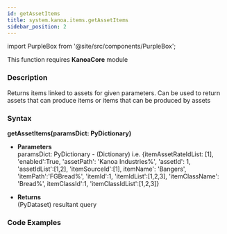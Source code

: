 ```yaml
---
id: getAssetItems
title: system.kanoa.items.getAssetItems
sidebar_position: 2
---
```

import PurpleBox from '@site/src/components/PurpleBox';

<PurpleBox>This function requires <b>KanoaCore</b> module</PurpleBox>


### Description
Returns items linked to assets for given parameters. Can be used to return assets that can produce items or items that can be produced by assets 

### Syntax
**getAssetItems(paramsDict: PyDictionary)** 

- **Parameters**  
    paramsDict: PyDictionary - (Dictionary) i.e. {itemAssetRateIdList: [1], 'enabled':True, 'assetPath': 'Kanoa Industries%', 'assetId': 1, 'assetIdList':[1,2], 'itemSourceId':[1], itemName': 'Bangers', 'itemPath':'FGBread%', 'itemId':1, 'itemIdList':[1,2,3], 'itemClassName': 'Bread%', itemClassId':1, 'itemClassIdList':[1,2,3]}

    

- **Returns**  
    (PyDataset) resultant query


### Code Examples

```py

```